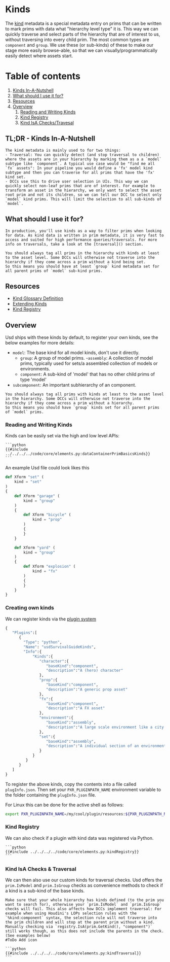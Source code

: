 # Kinds
The [kind](https://openusd.org/release/glossary.html#usdglossary-kind) metadata is a special metadata entry on prims that can be written  to mark prims with data what "hierarchy level type" it is. This way we can quickly traverse and select parts of the hierarchy that are of interest to us, without traversing into every child prim. The most common types are `component` and `group`. We use these (or sub-kinds) of these to make our stage more easily browse-able, so that we can visually/programmatically easily detect where assets start.

# Table of contents
1. [Kinds In-A-Nutshell](#summary)
2. [What should I use it for?](#usage)
3. [Resources](#resources)
4. [Overview](#overview)
    1. [Reading and Writing Kinds](#kindAuthoring)
    2. [Kind Registry](#kindRegistry)
    3. [Kind IsA Checks/Travesal](#kindTraversal)

## TL;DR - Kinds In-A-Nutshell <a name="summary"></a>
~~~admonish tip
The kind metadata is mainly used to for two things:
- Traversal: You can quickly detect (and stop traversal to children) where the assets are in your hierarchy by marking them as a a `model` subtype like `component`. A typical use case would be "find me all `fx` assets": In your pipeline you would define a 'fx' model kind subtype and then you can traverse for all prims that have the 'fx' kind set.
- DCCs use this to drive user selection in UIs. This way we can quickly select non-leaf prims that are of interest. For example to transform an asset in the hierarchy, we only want to select the asset root prim and not its children, so we can tell our DCC to select only `model` kind prims. This will limit the selection to all sub-kinds of `model`.
~~~

## What should I use it for? <a name="usage"></a>
~~~admonish tip
In production, you'll use kinds as a way to filter prims when looking for data. As kind data is written in prim metadata, it is very fast to access and suited for high performance queries/traversals. For more info on traversals, take a look at the [traversal]() section.
~~~
~~~admonish important
You should always tag all prims in the hierarchy with kinds at least to the asset level. Some DCCs will otherwise not traverse into the hierarchy if they come across a prim without a kind being set.
So this means you should have at least `group` kind metadata set for all parent prims of `model` sub-kind prims.
~~~

## Resources
- [Kind Glossary Definition](https://openusd.org/release/glossary.html#usdglossary-kind)
- [Extending Kinds](https://openusd.org/dev/api/kind_page_front.html#kind_extensions)
- [Kind Registry](https://openusd.org/dev/api/class_kind_registry.html) 

## Overview <a name="overview"></a>
Usd ships with these kinds by default, to register your own kinds, see the below examples for more details:
- `model`: The base kind for all model kinds, don't use it directly.
    - `group`: A group of model prims.
        -`assembly`: A collection of model prims, typically used for sets/a assembled collection of models or environments.
    - `component`: A sub-kind of 'model' that has no other child prims of type 'model'
- `subcomponent`: An important subhierarchy of an component.


~~~admonish important
You should always tag all prims with kinds at least to the asset level in the hierarchy. Some DCCs will otherwise not traverse into the hierarchy if they come across a prim without a hierarchy.
So this means you should have `group` kinds set for all parent prims of `model` prims.
~~~

### Reading and Writing Kinds <a name="kindAuthoring"></a>
Kinds can be easily set via the high and low level APIs:
~~~admonish info title=""
```python
{{#include ../../../../code/core/elements.py:dataContainerPrimBasicsKinds}}
```
~~~

An example Usd file could look likes this
```python
def Xform "set" (
    kind = "set"
)
{
    def Xform "garage" (
        kind = "group"
    )
    {
        def Xform "bicycle" (
            kind = "prop"
        )
        {
        }
    }

    def Xform "yard" (
        kind = "group"
    )
    {
        def Xform "explosion" (
            kind = "fx"
        )
        {
        }
    }
}
```


### Creating own kinds <a name="kindPlugin"></a>
We can register kinds via the [plugin system](./overview.md) 

```python
{
   "Plugins":[
      {
      	"Type": "python",
      	"Name": "usdSurvivalGuideKinds", 
        "Info":{
            "Kinds":{
               "character":{
                  "baseKind":"component",
                  "description":"A (hero) character"
               },
               "prop":{
                  "baseKind":"component",
                  "description":"A generic prop asset"
               },
               "fx":{
                  "baseKind":"component",
                  "description":"A FX asset"
               },
               "environment":{
                  "baseKind":"assembly",
                  "description":"A large scale environment like a city."
               },
               "set":{
                  "baseKind":"assembly",
                  "description":"A individual section of an environment, typically a movie set placed in an environment."
               }
            }
         }
      }
   ]
}

```

To register the above kinds, copy the contents into a file called `plugInfo.json`. Then set your `PXR_PLUGINPATH_NAME` environment variable to the folder containing the `plugInfo.json` file.

For Linux this can be done for the active shell as follows:
```bash
export PXR_PLUGINPATH_NAME=/my/cool/plugin/resources:${PXR_PLUGINPATH_NAME}
```

### Kind Registry <a name="kindRegistry"></a>
We can also check if a plugin with kind data was registered via Python.
~~~admonish info title=""
```python
{{#include ../../../../code/core/elements.py:kindRegistry}}
```
~~~

### Kind IsA Checks & Traversal <a name="kindTraversal"></a>
We can then also use our custom kinds for traversal checks.
Usd offers the `prim.IsModel` and `prim.IsGroup` checks as convenience methods to check if a kind is a sub-kind of the base kinds.

~~~admonish important
Make sure that your whole hierarchy has kinds defined (to the prim you want to search for), otherwise your `prim.IsModel` and `prim.IsGroup` checks will fail. This also affects how DCCs implement traversal: For example when using Houdini's LOPs selection rules with the `%kind:component` syntax, the selection rule will not traverse into the prim children and will stop at the parent prim without a kind. Manually checking via `registry.IsA(prim.GetKind(), "component")` still works though, as this does not include the parents in the check. (See examples below)
#ToDo Add icon
~~~

~~~admonish info title=""
```python
{{#include ../../../../code/core/elements.py:kindTraversal}}
```
~~~